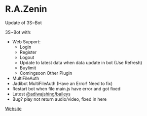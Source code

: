 # R.A.Zenin
Update of 3S~Bot

3S~Bot with:
- Web Support:
  - Login
  - Register
  - Logout
  - Update to latest data when data update in bot (Use Refresh) 
  - Buylimit
  - Comingsoon Other Plugin
- MultiFileAuth
- Jadibot MultiFileAuth (Have an Error! Need to fix) 
- Restart bot when file main.js have error and got fixed
- Latest [@adiwajshing/baileys](https://github.com/@adiwajshing/baileys)
- Bug? play not return audio/video, fixed in here

[Website](https://www.habustnyeh.xyz) 
